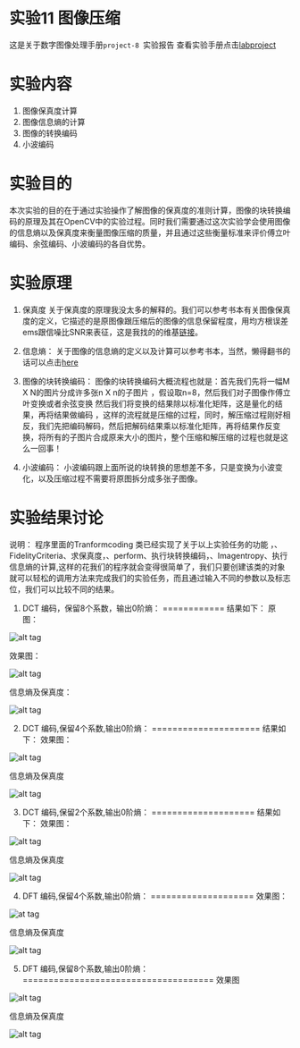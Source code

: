 实验11 图像压缩
===============

这是关于数字图像处理手册`project-8 `实验报告
查看实验手册点击[labproject](https://drive.google.com/file/d/0BwHUE1e8o2K1bHJEeWNEQnBXYm8/edit?usp=sharing "实验手册链接地址")

实验内容
==============
1. 图像保真度计算
2. 图像信息熵的计算
3. 图像的转换编码
4. 小波编码

实验目的
==============
本次实验的目的在于通过实验操作了解图像的保真度的准则计算，图像的块转换编码的原理及其在OpenCV中的实验过程。同时我们需要通过这次实验学会使用图像的信息熵以及保真度来衡量图像压缩的质量，并且通过这些衡量标准来评价傅立叶编码、余弦编码、小波编码的各自优势。

实验原理
===========
1. 保真度
关于保真度的原理我没太多的解释的。我们可以参考书本有关图像保真度的定义，它描述的是原图像跟压缩后的图像的信息保留程度，用均方根误差ems跟信噪比SNR来表征，这是我找的的维基[链接](http://en.wikipedia.org/wiki/Fidelity)。

2. 信息熵：
关于图像的信息熵的定义以及计算可以参考书本，当然，懒得翻书的话可以点击[here](http://hustlg.bokee.com/1600245.html)

3. 图像的块转换编码：
图像的块转换编码大概流程也就是：首先我们先将一幅M X N的图片分成许多张n X n的子图片 ，假设取n=8，然后我们对子图像作傅立叶变换或者余弦变换
然后我们将变换的结果除以标准化矩阵，这是量化的结果，再将结果做编码 ，这样的流程就是压缩的过程，同时，解压缩过程刚好相反，我们先把编码解码，然后把解码结果乘以标准化矩阵，再将结果作反变换，将所有的子图片合成原来大小的图片，整个压缩和解压缩的过程也就是这么一回事！

4. 小波编码：
小波编码跟上面所说的块转换的思想差不多，只是变换为小波变化，以及压缩过程不需要将原图拆分成多张子图像。

实验结果讨论
============
说明： 程序里面的Tranformcoding 类已经实现了关于以上实验任务的功能 ，、FidelityCriteria、求保真度，、perform、执行块转换编码，、Imagentropy、执行信息熵的计算,这样的花我们的程序就会变得很简单了，我们只要创建该类的对象就可以轻松的调用方法来完成我们的实验任务，而且通过输入不同的参数以及标志位，我们可以比较不同的结果。
1. DCT 编码，保留8个系数，输出0阶熵：
============
结果如下：
原图：

![alt tag](https://raw.githubusercontent.com/timlentse/tranfrom-coding/master/oringnal.png)

效果图：

![alt tag](https://raw.githubusercontent.com/timlentse/tranfrom-coding/master/dct_8_reserve.png)

信息熵及保真度：

![alt tag](https://raw.githubusercontent.com/timlentse/tranfrom-coding/master/5.png)


2.  DCT 编码,保留4个系数,输出0阶熵：
=====================
结果如下：
效果图：

![alt tag](https://raw.githubusercontent.com/timlentse/tranfrom-coding/master/dct_4_reserve.png)


信息熵及保真度

![alt tag](https://raw.githubusercontent.com/timlentse/tranfrom-coding/master/result_dct_4_reserve.png)


3.  DCT 编码,保留2个系数,输出0阶熵：
====================
结果如下：
效果图：

![alt tag](https://raw.githubusercontent.com/timlentse/tranfrom-coding/master/dct_2_reserve.png)

信息熵及保真度

![alt tag](https://raw.githubusercontent.com/timlentse/tranfrom-coding/master/result_dct_2_reserve.png)

4.  DFT 编码,保留4个系数,输出0阶熵：
====================
效果图：

![at tag](https://raw.githubusercontent.com/timlentse/tranfrom-coding/master/dft_4_reserve.png)

信息熵及保真度

![alt tag](https://raw.githubusercontent.com/timlentse/tranfrom-coding/master/result_dft_4_reserve.png)

5.  DFT 编码,保留8个系数,输出0阶熵：
=====================================
效果图

![alt tag](https://raw.githubusercontent.com/timlentse/tranfrom-coding/master/dft_8_reserve.png)

信息熵及保真度

![alt tag](https://raw.githubusercontent.com/timlentse/tranfrom-coding/master/result_dft_8_reserve.png)
